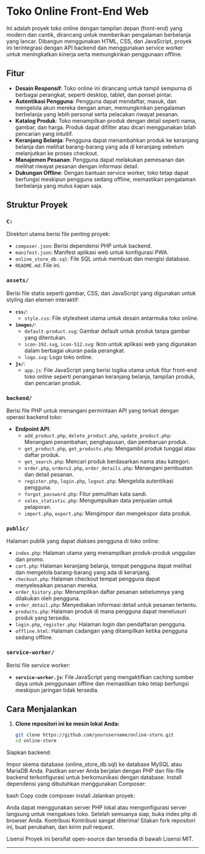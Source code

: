 # Toko Online Front-End Web

Ini adalah proyek toko online dengan tampilan depan (front-end) yang modern dan cantik, dirancang untuk memberikan pengalaman berbelanja yang lancar. Dibangun menggunakan HTML, CSS, dan JavaScript, proyek ini terintegrasi dengan API backend dan menggunakan service worker untuk meningkatkan kinerja serta memungkinkan penggunaan offline.

## Fitur

- **Desain Responsif**: Toko online ini dirancang untuk tampil sempurna di berbagai perangkat, seperti desktop, tablet, dan ponsel pintar.
- **Autentikasi Pengguna**: Pengguna dapat mendaftar, masuk, dan mengelola akun mereka dengan aman, memungkinkan pengalaman berbelanja yang lebih personal serta pelacakan riwayat pesanan.
- **Katalog Produk**: Toko menampilkan produk dengan detail seperti nama, gambar, dan harga. Produk dapat difilter atau dicari menggunakan bilah pencarian yang intuitif.
- **Keranjang Belanja**: Pengguna dapat menambahkan produk ke keranjang belanja dan melihat barang-barang yang ada di keranjang sebelum melanjutkan ke proses checkout.
- **Manajemen Pesanan**: Pengguna dapat melakukan pemesanan dan melihat riwayat pesanan dengan informasi detail.
- **Dukungan Offline**: Dengan bantuan service worker, toko tetap dapat berfungsi meskipun pengguna sedang offline, memastikan pengalaman berbelanja yang mulus kapan saja.

## Struktur Proyek

### `C:`
Direktori utama berisi file penting proyek:
- `composer.json`: Berisi dependensi PHP untuk backend.
- `manifest.json`: Manifest aplikasi web untuk konfigurasi PWA.
- `online_store_db.sql`: File SQL untuk membuat dan mengisi database.
- `README.md`: File ini.

### `assets/`
Berisi file statis seperti gambar, CSS, dan JavaScript yang digunakan untuk styling dan elemen interaktif:
- **`css/`**: 
  - `style.css`: File stylesheet utama untuk desain antarmuka toko online.
- **`images/`**: 
  - `default-product.svg`: Gambar default untuk produk tanpa gambar yang ditentukan.
  - `icon-192.svg`, `icon-512.svg`: Ikon untuk aplikasi web yang digunakan dalam berbagai ukuran pada perangkat.
  - `logo.svg`: Logo toko online.
- **`js/`**: 
  - `app.js`: File JavaScript yang berisi logika utama untuk fitur front-end toko online seperti penanganan keranjang belanja, tampilan produk, dan pencarian produk.

### `backend/`
Berisi file PHP untuk menangani permintaan API yang terkait dengan operasi backend toko:
- **Endpoint API**: 
  - `add_product.php`, `delete_product.php`, `update_product.php`: Menangani penambahan, penghapusan, dan pembaruan produk.
  - `get_product.php`, `get_products.php`: Mengambil produk tunggal atau daftar produk.
  - `get_search.php`: Mencari produk berdasarkan nama atau kategori.
  - `order.php`, `orderv2.php`, `order_details.php`: Menangani pembuatan dan detail pesanan.
  - `register.php`, `login.php`, `logout.php`: Mengelola autentikasi pengguna.
  - `forgot_password.php`: Fitur pemulihan kata sandi.
  - `sales_statistic.php`: Mengumpulkan data penjualan untuk pelaporan.
  - `import.php`, `export.php`: Mengimpor dan mengekspor data produk.
  
### `public/`
Halaman publik yang dapat diakses pengguna di toko online:
- `index.php`: Halaman utama yang menampilkan produk-produk unggulan dan promo.
- `cart.php`: Halaman keranjang belanja, tempat pengguna dapat melihat dan mengelola barang-barang yang ada di keranjang.
- `checkout.php`: Halaman checkout tempat pengguna dapat menyelesaikan pesanan mereka.
- `order_history.php`: Menampilkan daftar pesanan sebelumnya yang dilakukan oleh pengguna.
- `order_detail.php`: Menyediakan informasi detail untuk pesanan tertentu.
- `products.php`: Halaman produk di mana pengguna dapat menelusuri produk yang tersedia.
- `login.php`, `register.php`: Halaman login dan pendaftaran pengguna.
- `offline.html`: Halaman cadangan yang ditampilkan ketika pengguna sedang offline.

### `service-worker/`
Berisi file service worker:
- **`service-worker.js`**: File JavaScript yang mengaktifkan caching sumber daya untuk penggunaan offline dan memastikan toko tetap berfungsi meskipun jaringan tidak tersedia.

## Cara Menjalankan

1. **Clone repositori ini ke mesin lokal Anda:**
   ```bash
   git clone https://github.com/yourusername/online-store.git
   cd online-store
Siapkan backend:

Impor skema database (online_store_db.sql) ke database MySQL atau MariaDB Anda.
Pastikan server Anda berjalan dengan PHP dan file-file backend terkonfigurasi untuk berkomunikasi dengan database.
Install dependensi yang dibutuhkan menggunakan Composer:

bash
Copy code
composer install
Jalankan proyek:

Anda dapat menggunakan server PHP lokal atau mengonfigurasi server langsung untuk mengakses toko.
Setelah semuanya siap, buka index.php di browser Anda.
Kontribusi
Kontribusi sangat diterima! Silakan fork repositori ini, buat perubahan, dan kirim pull request.

Lisensi
Proyek ini bersifat open-source dan tersedia di bawah Lisensi MIT.


---
